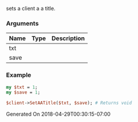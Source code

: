 sets a client a a title.
### Arguments
**Name**|**Type**|**Description**
:---|:---|:---
txt||
save||

### Example

```perl
my $txt = 1;
my $save = 1;

$client->SetAATitle($txt, $save); # Returns void
```


Generated On 2018-04-29T00:30:15-07:00